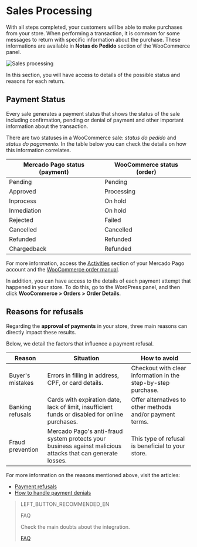 # Sales Processing

With all steps completed, your customers will be able to make purchases from your store. When performing a transaction, it is commom for some messages to return with specific information about the purchase. These informations are  available in **Notas do Pedido** section of the WooCommerce panel.

![Sales processing](/images/woocomerce/en_sales_processing.gif)

In this section, you will have access to details of the possible status and reasons for each return.

## Payment Status

Every sale generates a payment status that shows the status of the sale including confirmation, pending or denial of payment and other important information about the transaction. 

There are two statuses in a WooCommerce sale: _status do pedido_ and _status do pagamento_. In the table below you can check the details on how this information correlates.

| Mercado Pago status (payment) | WooCommerce status (order) |
|---|---|
| Pending | Pending |
| Approved | Processing |
| Inprocess | On hold |
| Inmediation | On hold|
| Rejected | Failed |
| Cancelled | Cancelled |
| Refunded | Refunded |
| Chargedback| Refunded|

For more information, access the [Activities](https://www.mercadopago.com.br/activities) section of your Mercado Pago account and the [WooCommerce order manual](https://docs.woocommerce.com/document/como-gerenciar-pedidos/).

In addition, you can have access to the details of each payment attempt that happened in your store. To do this, go to the WordPress panel, and then click **WooCommerce > Orders > Order Details**.

## Reasons for refusals 

Regarding the **approval of payments** in your store, three main reasons can directly impact these results.  

Below, we detail the factors that influence a payment refusal.

| Reason | Situation | How to avoid |
|---|---|---|
| Buyer's mistakes | Errors in filling in address, CPF, or card details. | Checkout with clear information in the step-by-step purchase. |
| Banking refusals | Cards with expiration date, lack of limit, insufficient funds or disabled for online purchases. | Offer alternatives to other methods and/or payment terms. |
| Fraud prevention | Mercado Pago's anti-fraud system protects your business against malicious attacks that can generate losses.| This type of refusal is beneficial to your store. |

For more information on the reasons mentioned above, visit the articles:

* [Payment refusals](https://conteudo.mercadopago.com.br/entenda-como-funcionam-as-recusas-de-aprovacao-de-pagamentos-no-mercado-pago) 
* [How to handle payment denials](https://conteudo.mercadopago.com.br/como-lidar-com-as-recusas-de-pagamento-do-cartao-de-credito-no-seu-e-commerce)

> LEFT_BUTTON_RECOMMENDED_EN
>
> FAQ
>
> Check the main doubts about the integration.
>
> [FAQ](https://www.mercadopago[FAKER][URL][DOMAIN]/developers/en/guides/plugins/woocommerce/faq)